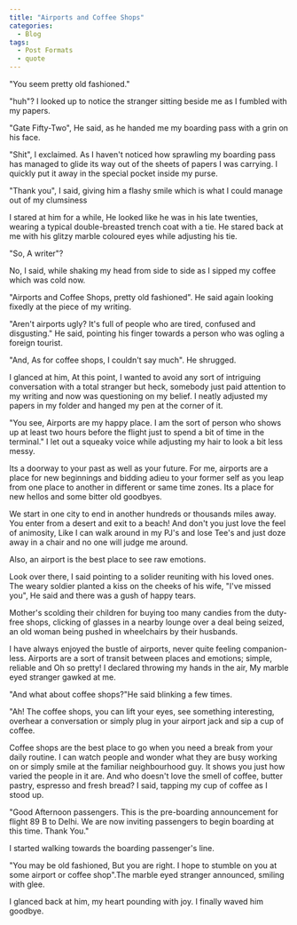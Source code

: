 ```yaml
---
title: "Airports and Coffee Shops"
categories:
  - Blog
tags:
  - Post Formats
  - quote
---
```


"You seem pretty old fashioned."



 "huh"? I looked up to notice the stranger sitting beside me as I fumbled with my papers.



"Gate Fifty-Two", He said, as he handed me my boarding pass with a grin on his face.



"Shit", I exclaimed. As I haven't noticed how sprawling my boarding pass has managed to glide its way out of the sheets of papers I was carrying. I quickly put it away in the special pocket inside my purse.



"Thank you", I said, giving him a flashy smile which is what I could manage out of my clumsiness 



I stared at him for a while, He looked like he was in his late twenties, wearing a typical double-breasted trench coat with a tie. He stared back at me with his glitzy marble coloured eyes while adjusting his tie.



"So, A writer"?



No, I said, while shaking my head from side to side as I sipped my coffee which was cold now.



"Airports and Coffee Shops, pretty old fashioned". He said again looking fixedly at the piece of my writing.

"Aren't airports ugly? It's full of people who are tired, confused and disgusting." He said, pointing his finger towards a person who was ogling a foreign tourist.

"And, As for coffee shops, I couldn't say much". He shrugged.



I glanced at him, At this point, I wanted to avoid any sort of intriguing conversation with a total stranger but heck, somebody just paid attention to my writing and now was questioning on my belief. I neatly adjusted my papers in my folder and hanged my pen at the corner of it.



"You see, Airports are my happy place. I am the sort of person who shows up at least two hours before the flight just to spend a bit of time in the terminal." I let out a squeaky voice while adjusting my hair to look a bit less messy.



Its a doorway to your past as well as your future. For me, airports are a place for new beginnings and bidding adieu to your former self as you leap from one place to another in different or same time zones. Its a place for new hellos and some bitter old goodbyes.

We start in one city to end in another hundreds or thousands miles away. You enter from a desert and exit to a beach! And don't you just love the feel of animosity, Like I can walk around in my PJ's and lose Tee's and just doze away in a chair and no one will judge me around.

Also, an airport is the best place to see raw emotions.

Look over there, I said pointing to a solider reuniting with his loved ones. The weary soldier planted a kiss on the cheeks of his wife, "I've missed you", He said and there was a gush of happy tears.

Mother's scolding their children for buying too many candies from the duty-free shops, clicking of glasses in a nearby lounge over a deal being seized, an old woman being pushed in wheelchairs by their husbands. 

I have always enjoyed the bustle of airports, never quite feeling companion-less. Airports are a sort of transit between places and emotions; simple, reliable and Oh so pretty! I declared throwing my hands in the air, My marble eyed stranger gawked at me.



"And what about coffee shops?"He said blinking a few times.

"Ah! The coffee shops, you can lift your eyes, see something interesting, overhear a conversation or simply plug in your airport jack and sip a cup of coffee.

Coffee shops are the best place to go when you need a break from your daily routine. I can watch people and wonder what they are busy working on or simply smile at the familiar neighbourhood guy. It shows you just how varied the people in it are. And who doesn't love the smell of coffee, butter pastry, espresso and fresh bread? I said, tapping my cup of coffee as I stood up.



"Good Afternoon passengers. This is the pre-boarding announcement for flight 89 B to Delhi. We are now inviting passengers to begin boarding at this time. Thank You."



I started walking towards the boarding passenger's line.

"You may be old fashioned, But you are right. I hope to stumble on you at some airport or coffee shop".The marble eyed stranger announced, smiling with glee.



I glanced back at him, my heart pounding with joy. I finally waved him goodbye.
